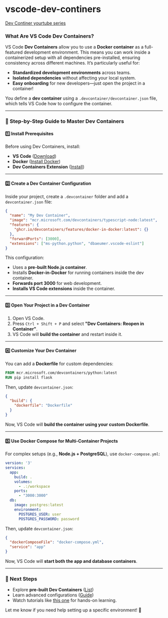 # vscode-dev-continers

[Dev Continer yourtube series](https://learn.microsoft.com/en-us/shows/beginners-series-to-dev-containers/?wt.mc_id=devcloud-11496-cxa)

### What Are VS Code Dev Containers?
VS Code **Dev Containers** allow you to use a **Docker container** as a full-featured development environment. This means you can work inside a containerized setup with all dependencies pre-installed, ensuring consistency across different machines. It’s particularly useful for:
- **Standardized development environments** across teams.
- **Isolated dependencies** without affecting your local system.
- **Easy onboarding** for new developers—just open the project in a container!

You define a **dev container** using a `.devcontainer/devcontainer.json` file, which tells VS Code how to configure the container.

---

### 🚀 Step-by-Step Guide to Master Dev Containers

#### **1️⃣ Install Prerequisites**
Before using Dev Containers, install:
- **VS Code** ([Download](https://code.visualstudio.com/))
- **Docker** ([Install Docker](https://www.docker.com/get-started))
- **Dev Containers Extension** ([Install](https://marketplace.visualstudio.com/items?itemName=ms-vscode-remote.remote-containers))

---

#### **2️⃣ Create a Dev Container Configuration**
Inside your project, create a `.devcontainer` folder and add a `devcontainer.json` file:

```json
{
  "name": "My Dev Container",
  "image": "mcr.microsoft.com/devcontainers/typescript-node:latest",
  "features": {
    "ghcr.io/devcontainers/features/docker-in-docker:latest": {}
  },
  "forwardPorts": [3000],
  "extensions": ["ms-python.python", "dbaeumer.vscode-eslint"]
}
```
This configuration:
- Uses a **pre-built Node.js container**.
- Installs **Docker-in-Docker** for running containers inside the dev container.
- **Forwards port 3000** for web development.
- **Installs VS Code extensions** inside the container.

---

#### **3️⃣ Open Your Project in a Dev Container**
1. Open VS Code.
2. Press `Ctrl + Shift + P` and select **"Dev Containers: Reopen in Container"**.
3. VS Code will **build the container** and restart inside it.

---

#### **4️⃣ Customize Your Dev Container**
You can add a **Dockerfile** for custom dependencies:

```dockerfile
FROM mcr.microsoft.com/devcontainers/python:latest
RUN pip install flask
```
Then, update `devcontainer.json`:

```json
{
  "build": {
    "dockerfile": "Dockerfile"
  }
}
```
Now, VS Code will **build the container using your custom Dockerfile**.

---

#### **5️⃣ Use Docker Compose for Multi-Container Projects**
For complex setups (e.g., **Node.js + PostgreSQL**), use `docker-compose.yml`:

```yaml
version: '3'
services:
  app:
    build: .
    volumes:
      - .:/workspace
    ports:
      - "3000:3000"
  db:
    image: postgres:latest
    environment:
      POSTGRES_USER: user
      POSTGRES_PASSWORD: password
```
Then, update `devcontainer.json`:

```json
{
  "dockerComposeFile": "docker-compose.yml",
  "service": "app"
}
```
Now, VS Code will **start both the app and database containers**.

---

### 🎯 Next Steps
- Explore **pre-built Dev Containers** ([List](https://containers.dev/))
- Learn advanced configurations ([Guide](https://code.visualstudio.com/docs/devcontainers/create-dev-container))
- Watch tutorials like [this one](https://www.youtube.com/watch?v=ELdZxGtqu6w) for hands-on learning.

Let me know if you need help setting up a specific environment! 🚀